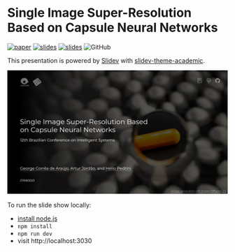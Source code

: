 # Single Image Super-Resolution Based on Capsule Neural Networks

[![paper](https://img.shields.io/badge/paper-pdf-red.svg)](https://link.springer.com/chapter/10.1007/978-3-031-45392-2_8) [![slides](https://img.shields.io/badge/slides-pdf-red.svg)](https://github.com/george-gca/bracis_2023_srcaps/blob/main/slides-export.pdf) [![slides](https://img.shields.io/badge/slides-web-blue.svg)](https://george-gca.github.io/bracis_2023_srcaps/) ![GitHub](https://img.shields.io/github/license/george-gca/bracis_2023_srcaps)

This presentation is powered by [Slidev](https://github.com/slidevjs/slidev) with [slidev-theme-academic](https://github.com/alexanderdavide/slidev-theme-academic).

![Cover slide](cover.png)

To run the slide show locally:

- [install node.js](https://george-gca.github.io/blog/2023/slidev_for_non_web_devs/)
- `npm install`
- `npm run dev`
- visit http://localhost:3030
